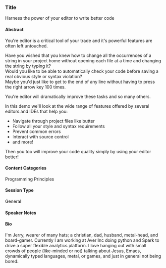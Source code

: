 ### Title ###

Harness the power of your editor to write better code

#### Abstract ####

You're editor is a critical tool of your trade and it's powerful features are often left untouched.

Have you wished that you knew how to change all the occurrences of a string in your project home without opening each file at a time and changing the string by typing it?  
Would you like to be able to automatically check your code before saving a real obvious style or syntax violation?  
Maybe you'd just like to get to the end of any line without having to press the right arrow key 100 times.  

You're editor will dramatically improve these tasks and so many others.

In this demo we'll look at the wide range of features offered by several editors and IDEs that help you:  

 * Navigate through project files like butter
 * Follow all your style and syntax requirements
 * Prevent common errors
 * Interact with source control
 * and more!

Then you too will improve your code quality simply by using your editor better!

#### Content Categories ####

Programming Principles

#### Session Type ####

General

#### Speaker Notes ####

#### Bio ####
I'm Jerry, wearer of many hats; a christian, dad, husband, metal-head, and board-gamer.
Currently I am working at Aver Inc doing python and Spark to drive a super flexible analytics platform. 
I love hanging out with small crowds of people (like-minded or not) talking about Jesus, Emacs, dynamically typed languages, metal, or games, and just in general not being bored.
